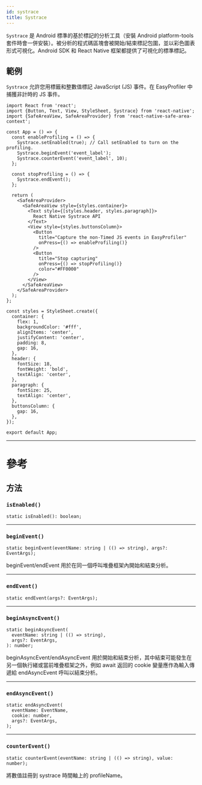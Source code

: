 ```yaml
---
id: systrace
title: Systrace
---
```


`Systrace` 是 Android 標準的基於標記的分析工具（安裝 Android platform-tools 套件時會一併安裝）。被分析的程式碼區塊會被開始/結束標記包圍，並以彩色圖表形式可視化。Android SDK 和 React Native 框架都提供了可視化的標準標記。

## 範例

`Systrace` 允許您用標籤和整數值標記 JavaScript (JS) 事件。在 EasyProfiler 中捕獲非計時的 JS 事件。

```SnackPlayer name=Systrace%20Example
import React from 'react';
import {Button, Text, View, StyleSheet, Systrace} from 'react-native';
import {SafeAreaView, SafeAreaProvider} from 'react-native-safe-area-context';

const App = () => {
  const enableProfiling = () => {
    Systrace.setEnabled(true); // Call setEnabled to turn on the profiling.
    Systrace.beginEvent('event_label');
    Systrace.counterEvent('event_label', 10);
  };

  const stopProfiling = () => {
    Systrace.endEvent();
  };

  return (
    <SafeAreaProvider>
      <SafeAreaView style={styles.container}>
        <Text style={[styles.header, styles.paragraph]}>
          React Native Systrace API
        </Text>
        <View style={styles.buttonsColumn}>
          <Button
            title="Capture the non-Timed JS events in EasyProfiler"
            onPress={() => enableProfiling()}
          />
          <Button
            title="Stop capturing"
            onPress={() => stopProfiling()}
            color="#FF0000"
          />
        </View>
      </SafeAreaView>
    </SafeAreaProvider>
  );
};

const styles = StyleSheet.create({
  container: {
    flex: 1,
    backgroundColor: '#fff',
    alignItems: 'center',
    justifyContent: 'center',
    padding: 8,
    gap: 16,
  },
  header: {
    fontSize: 18,
    fontWeight: 'bold',
    textAlign: 'center',
  },
  paragraph: {
    fontSize: 25,
    textAlign: 'center',
  },
  buttonsColumn: {
    gap: 16,
  },
});

export default App;
```

---

# 參考

## 方法

### `isEnabled()`

```tsx
static isEnabled(): boolean;
```

---

### `beginEvent()`

```tsx
static beginEvent(eventName: string | (() => string), args?: EventArgs);
```

beginEvent/endEvent 用於在同一個呼叫堆疊框架內開始和結束分析。

---

### `endEvent()`

```tsx
static endEvent(args?: EventArgs);
```

---

### `beginAsyncEvent()`

```tsx
static beginAsyncEvent(
  eventName: string | (() => string),
  args?: EventArgs,
): number;
```

beginAsyncEvent/endAsyncEvent 用於開始和結束分析，其中結束可能發生在另一個執行緒或當前堆疊框架之外，例如 await 返回的 cookie 變量應作為輸入傳遞給 endAsyncEvent 呼叫以結束分析。

---

### `endAsyncEvent()`

```tsx
static endAsyncEvent(
  eventName: EventName,
  cookie: number,
  args?: EventArgs,
);
```

---

### `counterEvent()`

```tsx
static counterEvent(eventName: string | (() => string), value: number);
```

將數值註冊到 systrace 時間軸上的 profileName。